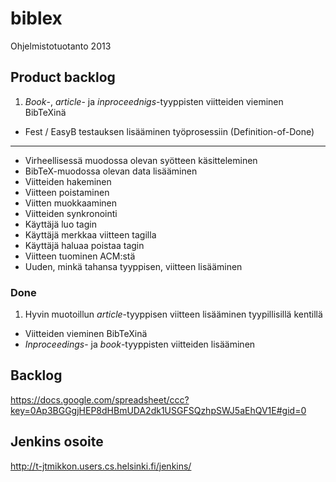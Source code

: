 # biblex

Ohjelmistotuotanto 2013

## Product backlog

1. *Book*-, *article*- ja *inproceednigs*-tyyppisten viitteiden vieminen BibTeXinä
 - Fest / EasyB testauksen lisääminen työprosessiin (Definition-of-Done)
***
 - Virheellisessä muodossa olevan syötteen käsitteleminen
 - BibTeX-muodossa olevan data lisääminen
 - Viitteiden hakeminen
 - Viitteen poistaminen
 - Viitten muokkaaminen
 - Viitteiden synkronointi
 - Käyttäjä luo tagin
 - Käyttäjä merkkaa viitteen tagilla
 - Käyttäjä haluaa poistaa tagin
 - Viitteen tuominen ACM:stä
 - Uuden, minkä tahansa tyyppisen, viitteen lisääminen

### Done

1. Hyvin muotoillun *article*-tyyppisen viitteen lisääminen tyypillisillä kentillä
 - Viitteiden vieminen BibTeXinä
 - *Inproceedings*- ja *book*-tyyppisten viitteiden lisääminen


## Backlog

https://docs.google.com/spreadsheet/ccc?key=0Ap3BGGgjHEP8dHBmUDA2dk1USGFSQzhpSWJ5aEhQV1E#gid=0


## Jenkins osoite

http://t-jtmikkon.users.cs.helsinki.fi/jenkins/

